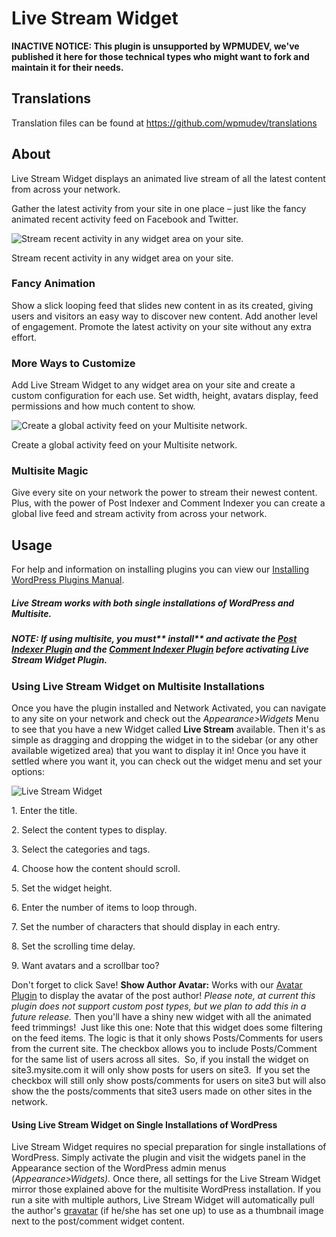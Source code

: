 # Live Stream Widget

**INACTIVE NOTICE: This plugin is unsupported by WPMUDEV, we've published it here for those technical types who might want to fork and maintain it for their needs.**

## Translations

Translation files can be found at https://github.com/wpmudev/translations

## About

Live Stream Widget displays an animated live stream of all the latest content from across your network.

Gather the latest activity from your site in one place – just like the fancy animated recent activity feed on Facebook and Twitter.  

![Stream recent activity in any widget area on your site.](https://premium.wpmudev.org/wp-content/uploads/2012/07/live-stream-widget-735x470.jpg)

 Stream recent activity in any widget area on your site.

### Fancy Animation

Show a slick looping feed that slides new content in as its created, giving users and visitors an easy way to discover new content. Add another level of engagement. Promote the latest activity on your site without any extra effort. 

### More Ways to Customize

Add Live Stream Widget to any widget area on your site and create a custom configuration for each use. Set width, height, avatars display, feed permissions and how much content to show.  

![Create a global activity feed on your Multisite network.](https://premium.wpmudev.org/wp-content/uploads/2012/07/Global-735x470.jpg)

 Create a global activity feed on your Multisite network.

### Multisite Magic

Give every site on your network the power to stream their newest content. Plus, with the power of Post Indexer and Comment Indexer you can create a global live feed and stream activity from across your network. 

## Usage

For help and information on installing plugins you can view our [Installing WordPress Plugins Manual](https://premium.wpmudev.org/manuals/wpmu-manual-2/installing-regular-plugins-on-wpmu/).

##### Live Stream works with both single installations of WordPress and Multisite.

##### NOTE: If using multisite, you must** install** and **activate** the [Post Indexer Plugin](https://premium.wpmudev.org/project/post-indexer/) and the [Comment Indexer Plugin](https://premium.wpmudev.org/project/comment-indexer/) before activating Live Stream Widget Plugin.

### Using Live Stream Widget on Multisite Installations

Once you have the plugin installed and Network Activated, you can navigate to any site on your network and check out the _Appearance>Widgets_ Menu to see that you have a new Widget called **Live Stream** available. Then it's as simple as dragging and dropping the widget in to the sidebar (or any other available wigetized area) that you want to display it in! Once you have it settled where you want it, you can check out the widget menu and set your options: 

![Live Stream Widget](https://premium.wpmudev.org/wp-content/uploads/2012/07/live-stream2.png)

1\. Enter the title.  

2\. Select the content types to display.  

3\. Select the categories and tags.  

4\. Choose how the content should scroll.  

5\. Set the widget height.  

6\. Enter the number of items to loop through.  

7\. Set the number of characters that should display in each entry.  

8\. Set the scrolling time delay.  

9\. Want avatars and a scrollbar too?

 Don't forget to click Save! **Show Author Avatar:** Works with our [Avatar Plugin](https://premium.wpmudev.org/project/avatars/) to display the avatar of the post author! _Please note, at current this plugin does not support custom post types, but we plan to add this in a future release._ Then you'll have a shiny new widget with all the animated feed trimmings!  Just like this one: Note that this widget does some filtering on the feed items. The logic is that it only shows Posts/Comments for users from the current site. The checkbox allows you to include Posts/Comment for the same list of users across all sites.  So, if you install the widget on site3.mysite.com it will only show posts for users on site3.  If you set the checkbox will still only show posts/comments for users on site3 but will also show the the posts/comments that site3 users made on other sites in the network.

#### Using Live Stream Widget on Single Installations of WordPress

Live Stream Widget requires no special preparation for single installations of WordPress. Simply activate the plugin and visit the widgets panel in the Appearance section of the WordPress admin menus (_Appearance>Widgets)._ Once there, all settings for the Live Stream Widget mirror those explained above for the multisite WordPress installation. If you run a site with multiple authors, Live Stream Widget will automatically pull the author's [gravatar](http://gravatar.com) (if he/she has set one up) to use as a thumbnail image next to the post/comment widget content.
